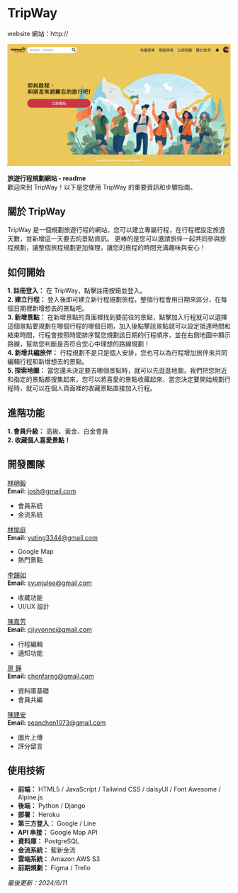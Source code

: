 # TripWay
website 網站：http://  

![image](https://github.com/astrocamp/16th-TripWay/blob/ee9bae8a83d11ba6e8f7038ebc0c52aa6d084e8d/static/img/TripWay-index.png)  

**旅遊行程規劃網站 - readme**  
歡迎來到 TripWay！以下是您使用 TripWay 的重要資訊和步驟指南。

## 關於 TripWay
TripWay 是一個規劃旅遊行程的網站，您可以建立專屬行程，在行程裡設定旅遊天數，並新增這一天要去的景點資訊。
更棒的是您可以邀請旅伴一起共同參與旅程規劃，讓整個旅程規劃更加條理，讓您的旅程的時間充滿趣味與安心！

## 如何開始
**1. 註冊登入：** 在 TripWay，點擊註冊按鈕並登入。  
**2. 建立行程：** 登入後即可建立新行程規劃旅程，整個行程會用日期來區分，在每個日期裡新增想去的景點吧。  
**3. 新增景點：** 在新增景點的頁面裡找到要前往的景點，點擊加入行程就可以選擇這個景點要規劃在哪個行程的哪個日期，加入後點擊該景點就可以設定抵達時間和結束時間，行程會按照時間排序幫您規劃該日期的行程順序，並在右側地圖中顯示路線，幫助您判斷是否符合您心中理想的路線規劃！  
**4. 新增共編旅伴：** 行程規劃不是只是個人安排，您也可以為行程增加旅伴來共同編輯行程和新增想去的景點。  
**5. 探索地圖：** 當您還未決定要去哪個景點時，就可以先逛逛地圖，我們把您附近和指定的景點都搜集起來，您可以將喜愛的景點收藏起來，當您決定要開始規劃行程時，就可以在個人頁面裡的收藏景點直接加入行程。  

## 進階功能
**1. 會員升級：** 高級、黃金、白金會員  
**2. 收藏個人喜愛景點！**

## 開發團隊
[林明毅](https://github.com/mingyi1223 "GitHub")  
**Email:** josh@gmail.com  
  - 會員系統  
  - 金流系統  

[林愉庭](https://github.com/yuting3344 "GitHub")  
**Email:** yuting3344@gmail.com  
  - Google Map  
  - 熱門景點  

[李韻如](https://github.com/syunjulee "GitHub")  
**Email:** syunjulee@gmail.com  
  - 收藏功能  
  - UI/UX 設計  

[陳嘉芳](https://github.com/FangFangss "GitHub")  
**Email:** cjiyvonne@gmail.com  
  - 行程編輯  
  - 通知功能  

[房 錚](https://github.com/alanfarng "GitHub")  
**Email:** chenfarng@gmail.com  
  - 資料庫基礎  
  - 會員共編  

[陳建安](https://github.com/seanchen1073 "GitHub")  
**Email:** seanchen1073@gmail.com  
  - 圖片上傳  
  - 評分留言  

## 使用技術
 - **前端：** HTML5 / JavaScript / Tailwind CSS / daisyUI / Font Awesome / Alpine.js
 - **後端：** Python / Django
 - **部署：** Heroku
 - **第三方登入：** Google / Line
 - **API 串接：** Google Map API  
 - **資料庫：** PostgreSQL 
 - **金流系統：** 藍新金流
 - **雲端系統：** Amazon AWS S3
 - **前期規劃：** Figma / Trello


*最後更新：2024/6/11*